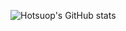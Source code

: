 ![Hotsuop's GitHub stats](https://github-readme-stats.vercel.app/api?username=hotsu0p&show_icons=true&theme=radical)
